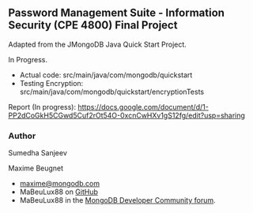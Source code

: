 ## Password Management Suite - Information Security (CPE 4800) Final Project

Adapted from the JMongoDB Java Quick Start Project.

In Progress.

- Actual code: src/main/java/com/mongodb/quickstart
- Testing Encryption: src/main/java/com/mongodb/quickstart/encryptionTests

Report (In progress): https://docs.google.com/document/d/1-PP2dCoGkH5CGwd5Cuf2rOt54O-0xcnCwHXv1gS12fg/edit?usp=sharing

### Author

Sumedha Sanjeev

Maxime Beugnet
- maxime@mongodb.com
- MaBeuLux88 on [GitHub](https://github.com/mabeulux88)
- MaBeuLux88 in the [MongoDB Developer Community forum](https://www.mongodb.com/community/forums/u/MaBeuLux88/summary).
